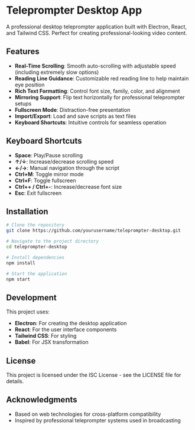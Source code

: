 # Teleprompter Desktop App

A professional desktop teleprompter application built with Electron, React, and Tailwind CSS. Perfect for creating professional-looking video content.

## Features

- **Real-Time Scrolling**: Smooth auto-scrolling with adjustable speed (including extremely slow options)
- **Reading Line Guidance**: Customizable red reading line to help maintain eye position
- **Rich Text Formatting**: Control font size, family, color, and alignment
- **Mirroring Support**: Flip text horizontally for professional teleprompter setups
- **Fullscreen Mode**: Distraction-free presentation
- **Import/Export**: Load and save scripts as text files
- **Keyboard Shortcuts**: Intuitive controls for seamless operation

## Keyboard Shortcuts

- **Space**: Play/Pause scrolling
- **↑/↓**: Increase/decrease scrolling speed
- **←/→**: Manual navigation through the script
- **Ctrl+M**: Toggle mirror mode
- **Ctrl+F**: Toggle fullscreen
- **Ctrl++ / Ctrl+-**: Increase/decrease font size
- **Esc**: Exit fullscreen

## Installation

```bash
# Clone the repository
git clone https://github.com/yourusername/teleprompter-desktop.git

# Navigate to the project directory
cd teleprompter-desktop

# Install dependencies
npm install

# Start the application
npm start
```

## Development

This project uses:
- **Electron**: For creating the desktop application
- **React**: For the user interface components
- **Tailwind CSS**: For styling
- **Babel**: For JSX transformation

## License

This project is licensed under the ISC License - see the LICENSE file for details.

## Acknowledgments

- Based on web technologies for cross-platform compatibility
- Inspired by professional teleprompter systems used in broadcasting 
